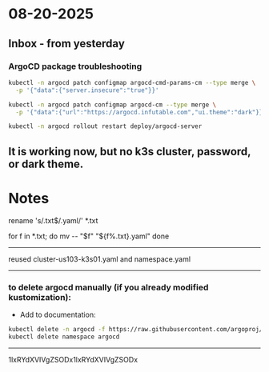 # 08-20-2025

## Inbox - from yesterday

###  ArgoCD package troubleshooting
```bash
kubectl -n argocd patch configmap argocd-cmd-params-cm --type merge \
  -p '{"data":{"server.insecure":"true"}}'

kubectl -n argocd patch configmap argocd-cm --type merge \
  -p '{"data":{"url":"https://argocd.infutable.com","ui.theme":"dark"}}'

kubectl -n argocd rollout restart deploy/argocd-server
```
## It is working now, but no k3s cluster, password, or dark theme.



# Notes

rename 's/\.txt$/.yaml/' *.txt

for f in *.txt; do
  mv -- "$f" "${f%.txt}.yaml"
done

---
reused cluster-us103-k3s01.yaml and namespace.yaml

---

### to delete argocd manually (if you already modified kustomization):
- Add to documentation:

```bash
kubectl delete -n argocd -f https://raw.githubusercontent.com/argoproj/argo-cd/stable/manifests/install.yaml
kubectl delete namespace argocd
```
---
1lxRYdXVIVgZSODx1lxRYdXVIVgZSODx